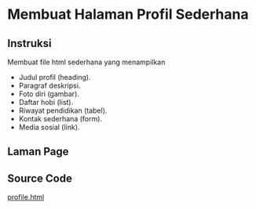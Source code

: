 # Membuat Halaman Profil Sederhana
## Instruksi
Membuat file html sederhana yang menampilkan
- Judul profil (heading).
- Paragraf deskripsi.
- Foto diri (gambar).
- Daftar hobi (list).
- Riwayat pendidikan (tabel).
- Kontak sederhana (form).
- Media sosial (link).

## Laman Page

## Source Code
[profile.html](https://github.com/rifaidh/WebPro-Mirza-Rifai/edit/main/Pertemuan%202/profile.html)
